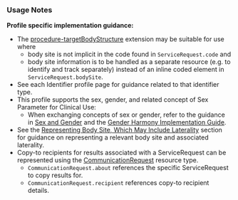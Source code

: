 ### Usage Notes

**Profile specific implementation guidance:**
- The [procedure-targetBodyStructure](http://hl7.org/fhir/R4/extension-procedure-targetbodystructure.html) extension may be suitable for use where
   - body site is not implicit in the code found in `ServiceRequest.code` and  
   - body site information is to be handled as a separate resource (e.g. to identify and track separately) instead of an inline coded element in `ServiceRequest.bodySite`. 
- See each Identifier profile page for guidance related to that identifier type.
- This profile supports the sex, gender, and related concept of Sex Parameter for Clinical Use:
   - When exchanging concepts of sex or gender, refer to the guidance in [Sex and Gender](sexgender.html) and the [Gender Harmony Implementation Guide](http://hl7.org/xprod/ig/uv/gender-harmony/).
- See the [Representing Body Site, Which May Include Laterality](generalguidance.html#representing-body-site-which-may-include-laterality) section for guidance on representing a relevant body site and associated laterality.
- Copy-to recipients for results associated with a ServiceRequest can be represented using the [CommunicationRequest](https://www.hl7.org/fhir/r4/communicationrequest.html) resource type. 
   - `CommunicationRequest.about` references the specific ServiceRequest to copy results for.
   - `CommunicationRequest.recipient` references copy-to recipient details.

